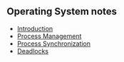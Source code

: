 ## Operating System notes
- [Introduction](introduction.md)
- [Process Management](process_management.md)
- [Process Synchronization](process_synchronization.md)
- [Deadlocks](./deadlocks.md)
